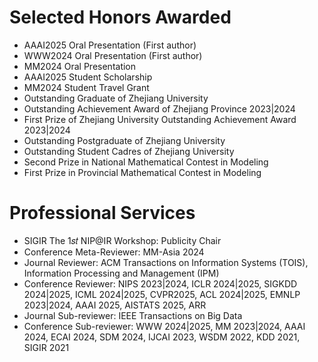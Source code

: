 # Selected Honors Awarded
- AAAI2025 Oral Presentation (First author)
- WWW2024 Oral Presentation (First author)
- MM2024 Oral Presentation
- AAAI2025 Student Scholarship
- MM2024 Student Travel Grant
- Outstanding Graduate of Zhejiang University
- Outstanding Achievement Award of Zhejiang Province 2023|2024
- First Prize of Zhejiang University Outstanding Achievement Award 2023|2024
- Outstanding Postgraduate of Zhejiang University
- Outstanding Student Cadres of Zhejiang University
- Second Prize in National Mathematical Contest in Modeling
- First Prize in Provincial Mathematical Contest in Modeling

[//]: # (- Excellent Graduate, Zhejiang Province &#40;2024&#41;. )

[//]: # (- Chu Kochen Presidential Scholarship &#40;2023&#41;, highest honor at Zhejiang University)

[//]: # (- ByteDance Scholar Fellowship &#40;100k RMB Bonus&#41;, 10 students per year)

[//]: # (- ICML/ICLR Grant Award)

[//]: # (- Outstanding Reviewers, ICML'22. Top 10%.)

[//]: # (- National Scholarship &#40;2022, 2023, Grauate student&#41;. Top 1%.)

[//]: # (- National Scholarship &#40;2020, 2021, Undergrauate student&#41;. Top 1%.)

[//]: # (- Excellent Graduate, Zhejiang Province &#40;2021&#41;. )

[//]: # (- Chu Kochen Presidential Scholarship Finalist &#40;2021&#41;.)

[//]: # (- First Prize in American Mathematical Modeling Competition &#40;2020&#41;. )

[//]: # (- First Prize of National Mathematical Modeling Competition in Zhejiang Province &#40;2019&#41;.)

# Professional Services
            
- SIGIR The 1𝑠𝑡 NIP@IR Workshop: Publicity Chair
- Conference Meta-Reviewer: MM-Asia 2024
- Journal Reviewer: ACM Transactions on Information Systems (TOIS), Information Processing and Management (IPM)
- Conference Reviewer: NIPS 2023|2024, ICLR 2024|2025, SIGKDD 2024|2025, ICML 2024|2025, CVPR2025, ACL 2024|2025, EMNLP 2023|2024, AAAI 2025, AISTATS 2025, ARR
- Journal Sub-reviewer: IEEE Transactions on Big Data
- Conference Sub-reviewer: WWW 2024|2025, MM 2023|2024, AAAI 2024, ECAI 2024, SDM 2024, IJCAI 2023, WSDM 2022, KDD 2021, SIGIR 2021

[//]: # (- Conference Reviewer/Program Committee: ICML 2022, ACM-MM 2022, NeurIPS 2022, ARR 2022, ICML 2023, ARR 2023, ACL 2023, EMNLP 2023, ACM-MM 2023, NeurIPS 2023, ICLR 2023, ICML 2023, Neuralcomputing, IJCAI 2024, ACM-MM 2024, ACL 2024, TIP)
[//]: # (- Assist to Review: KDD 2022, AAAI 2022, EMNLP 2022, PRCV 2021, TMM)

